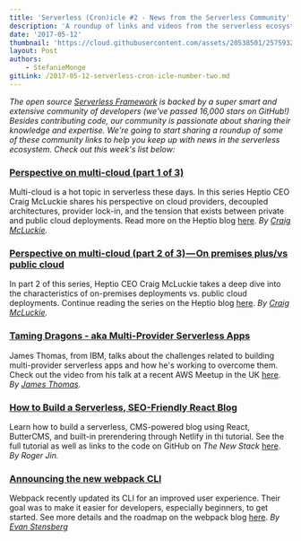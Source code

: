 ```yaml
---
title: 'Serverless (Cron)icle #2 - News from the Serverless Community'
description: 'A roundup of links and videos from the serverless ecosystem that caught our attention this week.'
date: '2017-05-12'
thumbnail: 'https://cloud.githubusercontent.com/assets/20538501/25759320/8bb86c20-3197-11e7-8d3d-5479c197c049.png'
layout: Post
authors:
    - StefanieMonge
gitLink: /2017-05-12-serverless-cron-icle-number-two.md
---
```


*The open source [Serverless Framework](https://github.com/serverless/serverless) is backed by a super smart and extensive community of developers (we've passed 16,000 stars on GitHub!) Besides contributing code, our community is passionate about sharing their knowledge and expertise. We're going to start sharing a roundup of some of these community links to help you keep up with news in the serverless ecosystem. Check out this week's list below:*

### [Perspective on multi-cloud (part 1 of 3)](https://blog.heptio.com/perspective-on-multi-cloud-part-1-of-3-6396caf522b5)
Multi-cloud is a hot topic in serverless these days. In this series Heptio CEO Craig McLuckie shares his perspective on cloud providers, decoupled architectures, provider lock-in, and the tension that exists between private and public cloud deployments. Read more on the Heptio blog [here](https://blog.heptio.com/perspective-on-multi-cloud-part-1-of-3-6396caf522b5). *By [Craig McLuckie](https://twitter.com/cmcluck).*

### [Perspective on multi-cloud (part 2 of 3) — On premises plus/vs public cloud](https://blog.heptio.com/perspective-on-multi-cloud-part-2-of-3-on-premises-plus-vs-public-cloud-282818574643)
In part 2 of this series, Heptio CEO Craig McLuckie takes a deep dive into the characteristics of on-premises deployments vs. public cloud deployments. Continue reading the series on the Heptio blog [here](https://blog.heptio.com/perspective-on-multi-cloud-part-2-of-3-on-premises-plus-vs-public-cloud-282818574643). *By [Craig McLuckie](https://twitter.com/cmcluck).*

### [Taming Dragons - aka Multi-Provider Serverless Apps](https://youtu.be/bIIVB608E1c)
James Thomas, from IBM, talks about the challenges related to building multi-provider serverless apps and how he's working to overcome them. Check out the video from his talk at a recent AWS Meetup in the UK [here](https://youtu.be/bIIVB608E1c). *By [James Thomas](https://twitter.com/thomasj).*

### [How to Build a Serverless, SEO-Friendly React Blog](https://thenewstack.io/build-serverless-seo-friendly-react-blog/)
Learn how to build a serverless, CMS-powered blog using React, ButterCMS, and built-in prerendering through Netlify in thi tutorial. See the full tutorial as well as links to the code on GitHub on *The New Stack* [here](https://thenewstack.io/build-serverless-seo-friendly-react-blog/). *By Roger Jin.*

### [Announcing the new webpack CLI](https://medium.com/webpack/announcing-the-new-webpack-cli-75ce1d9b8663)
Webpack recently updated its CLI for an improved user experience. Their goal was to make it easier for developers, especially beginners, to get started. See more details and the roadmap on the webpack blog [here](https://medium.com/webpack/announcing-the-new-webpack-cli-75ce1d9b8663). *By [Evan Stensberg](https://twitter.com/ev1stensberg)*

